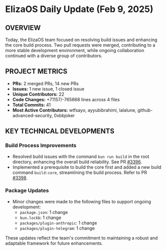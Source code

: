 # ElizaOS Daily Update (Feb 9, 2025)

## OVERVIEW 
Today, the ElizaOS team focused on resolving build issues and enhancing the core build process. Two pull requests were merged, contributing to a more stable development environment, while ongoing collaboration continued with a diverse group of contributors.

## PROJECT METRICS
- **PRs:** 2 merged PRs, 14 new PRs
- **Issues:** 1 new issue, 1 closed issue
- **Unique Contributors:** 22
- **Code Changes:** +71157/-765668 lines across 4 files
- **Total Commits:** 41
- **Most Active Contributors:** wtfsayo, ayyubibrahimi, lalalune, github-advanced-security, 0xbbjoker

## KEY TECHNICAL DEVELOPMENTS

### Build Process Improvements
- Resolved build issues with the command `bun run build` in the root directory, enhancing the overall build reliability. See PR [#3396](https://github.com/elizaos/eliza/pull/3396).
- Implemented a prerequisite to build the core first and added a new build command `build:core`, streamlining the build process. Refer to PR [#3398](https://github.com/elizaos/eliza/pull/3398).

### Package Updates
- Minor changes were made to the following files to support ongoing development:
  - `package.json`: 1 change
  - `bun.lockb`: 1 change
  - `packages/plugin-anthropic`: 1 change
  - `packages/plugin-telegram`: 1 change

These updates reflect the team's commitment to maintaining a robust and adaptable framework for future enhancements.